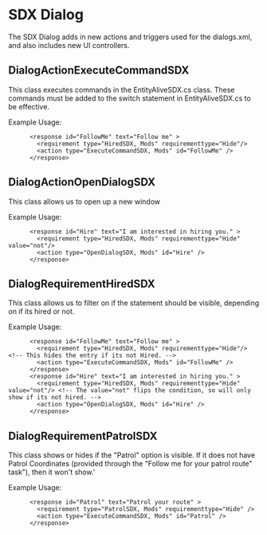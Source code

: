 SDX Dialog
==========

The SDX Dialog adds in new actions and triggers used for the dialogs.xml, and also includes new UI controllers.


DialogActionExecuteCommandSDX
----------

This class executes commands in the EntityAliveSDX.cs class. These commands must be added to the switch statement in EntityAliveSDX.cs to be effective.

Example Usage:

~~~~~~~~~~~{.xml}
      <response id="FollowMe" text="Follow me" >
        <requirement type="HiredSDX, Mods" requirementtype="Hide"/>
        <action type="ExecuteCommandSDX, Mods" id="FollowMe" />
      </response>
~~~~~~~~~~~


DialogActionOpenDialogSDX
----------

This class allows us to open up a new window

Example Usage:

~~~~~~~~~~~{.xml}
      <response id="Hire" text="I am interested in hiring you." >
        <requirement type="HiredSDX, Mods" requirementtype="Hide" value="not"/>
        <action type="OpenDialogSDX, Mods" id="Hire" />
      </response>
~~~~~~~~~~~

DialogRequirementHiredSDX
----------

This class allows us to filter on if the statement should be visible, depending on if its hired or not.

Example Usage:

~~~~~~~~~~~{.xml}
      <response id="FollowMe" text="Follow me" >
        <requirement type="HiredSDX, Mods" requirementtype="Hide"/>  <!-- This hides the entry if its not Hired. -->
        <action type="ExecuteCommandSDX, Mods" id="FollowMe" />
      </response>
	  <response id="Hire" text="I am interested in hiring you." >
        <requirement type="HiredSDX, Mods" requirementtype="Hide" value="not"/> <!-- The value="not" flips the condition, so will only show if its not hired. -->
        <action type="OpenDialogSDX, Mods" id="Hire" />
      </response>
~~~~~~~~~~~

DialogRequirementPatrolSDX
----------

This class shows or hides if the "Patrol" option is visible. If it does not have Patrol Coordinates (provided through the "Follow me for your patrol route" task"), then it won't show.'

Example Usage:

~~~~~~~~~~~{.xml}
      <response id="Patrol" text="Patrol your route" >
        <requirement type="PatrolSDX, Mods" requirementtype="Hide" />        
        <action type="ExecuteCommandSDX, Mods" id="Patrol" />
      </response>
~~~~~~~~~~~


